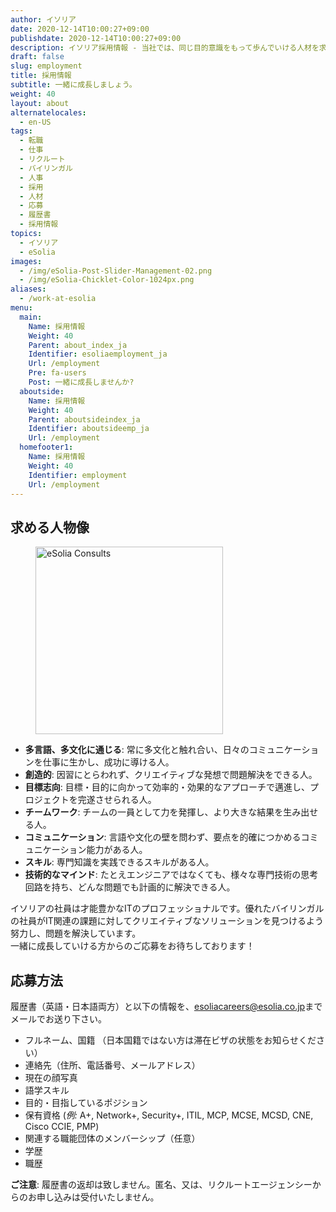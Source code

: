 ```yaml
---
author: イソリア
date: 2020-12-14T10:00:27+09:00
publishdate: 2020-12-14T10:00:27+09:00
description: イソリア採用情報 - 当社では、同じ目的意識をもって歩んでいける人材を求めています。ぜひお問い合わせください。
draft: false
slug: employment
title: 採用情報
subtitle: 一緒に成長しましょう。
weight: 40
layout: about
alternatelocales:
  - en-US
tags:
  - 転職
  - 仕事
  - リクルート
  - バイリンガル
  - 人事
  - 採用
  - 人材
  - 応募
  - 履歴書
  - 採用情報
topics:
  - イソリア
  - eSolia
images:
  - /img/eSolia-Post-Slider-Management-02.png
  - /img/eSolia-Chicklet-Color-1024px.png
aliases:
  - /work-at-esolia
menu:
  main:
    Name: 採用情報
    Weight: 40
    Parent: about_index_ja
    Identifier: esoliaemployment_ja
    Url: /employment
    Pre: fa-users
    Post: 一緒に成長しませんか?
  aboutside:
    Name: 採用情報
    Weight: 40
    Parent: aboutsideindex_ja
    Identifier: aboutsideemp_ja
    Url: /employment
  homefooter1:
    Name: 採用情報
    Weight: 40
    Identifier: employment
    Url: /employment
---
```


## 求める人物像

<figure class="">
<img class="is-pulled-right has-padding-r-m has-padding-l-m has-padding-b-l" width="300" data-caption="eSolia Consults" alt="eSolia Consults" src="/img/eSolia-Post-Slider-Management-02.png" >
</figure>


* **多言語、多文化に通じる**: 常に多文化と触れ合い、日々のコミュニケーションを仕事に生かし、成功に導ける人。
* **創造的**: 因習にとらわれず、クリエイティブな発想で問題解決をできる人。
* **目標志向**: 目標・目的に向かって効率的・効果的なアプローチで邁進し、プロジェクトを完遂させられる人。
* **チームワーク**: チームの一員として力を発揮し、より大きな結果を生み出せる人。
* **コミュニケーション**: 言語や文化の壁を問わず、要点を的確につかめるコミュニケーション能力がある人。
* **スキル**: 専門知識を実践できるスキルがある人。
* **技術的なマインド**: たとえエンジニアではなくても、様々な専門技術の思考回路を持ち、どんな問題でも計画的に解決できる人。

イソリアの社員は才能豊かなITのプロフェッショナルです。優れたバイリンガルの社員がIT関連の課題に対してクリエイティブなソリューションを見つけるよう努力し、問題を解決しています。<br>
一緒に成長していける方からのご応募をお待ちしております！

## 応募方法

履歴書（英語・日本語両方）と以下の情報を、<esoliacareers@esolia.co.jp>までメールでお送り下さい。

* フルネーム、国籍 （日本国籍ではない方は滞在ビザの状態をお知らせください）
* 連絡先（住所、電話番号、メールアドレス）
* 現在の顔写真
* 語学スキル
* 目的・目指しているポジション
* 保有資格 (_例:_ A+, Network+, Security+, ITIL, MCP, MCSE, MCSD, CNE, Cisco CCIE, PMP)
* 関連する職能団体のメンバーシップ（任意）
* 学歴
* 職歴

<span class="red-text text-darken-4"><strong>ご注意</strong></span>: 履歴書の返却は致しません。匿名、又は、リクルートエージェンシーからのお申し込みは受付いたしません。
